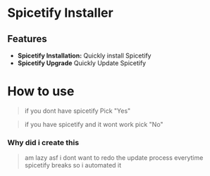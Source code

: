 # Spicetify Installer
## Features
- **Spicetify Installation:** Quickly install Spicetify
- **Spicetify Upgrade** Quickly Update Spicetify      
# How to use 
> if you dont have spicetify Pick "Yes"

> if you have spicetify and it wont work pick "No"

### Why did i create this
> am lazy asf i dont want to redo the update process everytime spicetify breaks so i automated it
